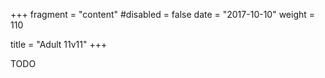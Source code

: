 +++
fragment = "content"
#disabled = false
date = "2017-10-10"
weight = 110

title = "Adult 11v11"
+++

TODO